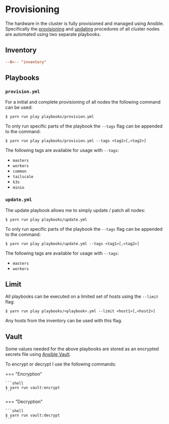 # Provisioning

The hardware in the cluster is fully provisioned and managed using Ansible. Specifically the [provisioning](/provisioning/#provisionyml) and [updating](/provisioning/#updateyml) procedures of all cluster nodes are automated using two separate playbooks.

## Inventory

```ini
--8<-- "inventory"
```

## Playbooks

### `provision.yml`

For a initial and complete provisioning of all nodes the following command can be used:

```shell
$ yarn run play playbooks/provision.yml
```

To only run specific parts of the playbook the `--tags` flag can be appended to the command:

```shell
$ yarn run play playbooks/provision.yml --tags <tag1>[,<tag2>]
```

The following tags are available for usage with `--tags`:

- `masters`
- `workers`
- `common`
- `tailscale`
- `k3s`
- `minio`

### `update.yml`

The update playbook allows me to simply update / patch all nodes:

```shell
$ yarn run play playbooks/update.yml
```

To only run specific parts of the playbook the `--tags` flag can be appended to the command:

```shell
$ yarn run play playbooks/update.yml --tags <tag1>[,<tag2>]
```

The following tags are available for usage with `--tags`:

- `masters`
- `workers`

## Limit

All playbooks can be executed on a limited set of hosts using the `--limit` flag:

```shell
$ yarn run play playbooks/<playbook>.yml --limit <host1>[,<host2>]
```

Any hosts from the inventory can be used with this flag.

## Vault

Some values needed for the above playbooks are stored as an encrypted secrets file using [Ansible Vault](https://docs.ansible.com/ansible/latest/user_guide/vault.html).

To encrypt or decrypt I use the following commands:

=== "Encryption"

    ```shell
    $ yarn run vault:encrypt
    ```

=== "Decryption"

    ```shell
    $ yarn run vault:decrypt
    ```
